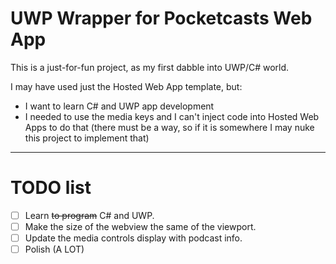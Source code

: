 # UWP Wrapper for Pocketcasts Web App

This is a just-for-fun project, as my first dabble into UWP/C# world.

I may have used just the Hosted Web App template, but:
* I want to learn C# and UWP app development
* I needed to use the media keys and I can't inject code into Hosted Web Apps to do that (there must be a way, so if it is somewhere I may nuke this project to implement that)

---

# TODO list
- [ ] Learn ~~to program~~ C# and UWP.
- [ ] Make the size of the webview the same of the viewport.
- [ ] Update the media controls display with podcast info.
- [ ] Polish (A LOT)
